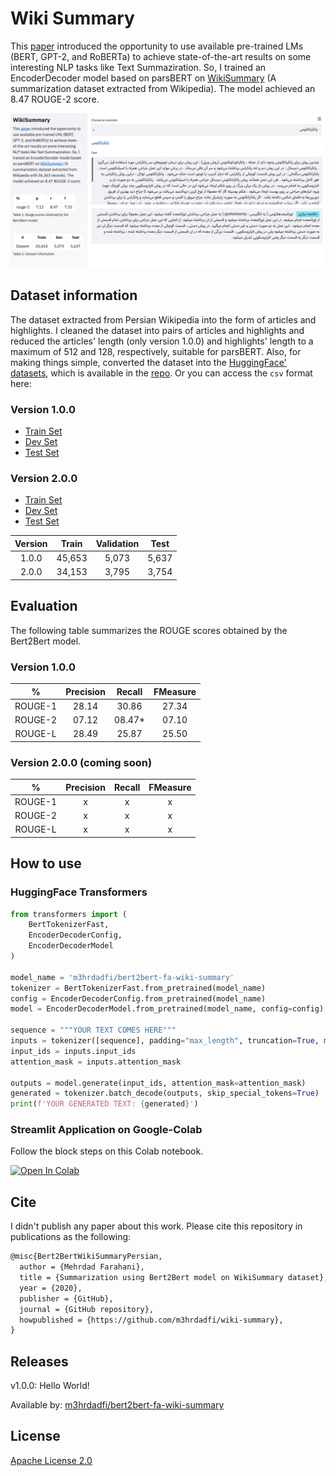 # Wiki Summary

This [paper](https://arxiv.org/abs/1907.12461) introduced the opportunity to use available pre-trained LMs (BERT, GPT-2, and RoBERTa) to achieve state-of-the-art results on some interesting NLP tasks like Text Summaziration.
So, I trained an EncoderDecoder model based on parsBERT on [WikiSummary](http://github.com/m3hrdadfi/wiki-summary) (A summarization dataset extracted from Wikipedia).
The model achieved an 8.47 ROUGE-2 score.

[![Wiki Summarization](assets/screenshot.png)](https://youtu.be/sBEIcP9Eipo)

## Dataset information
The dataset extracted from Persian Wikipedia into the form of articles and highlights. I cleaned the dataset into pairs of articles and highlights and reduced the articles' length (only version 1.0.0) and highlights' length to a maximum of 512 and 128, respectively, suitable for parsBERT. 
Also, for making things simple, converted the dataset into the [HuggingFace' datasets](https://github.com/m3hrdadfi/wiki-summary/tree/master/datasets), which is available in the [repo](https://github.com/m3hrdadfi/wiki-summary/tree/master/datasets). 
Or you can access the `csv` format here:

### Version 1.0.0
- [Train Set](https://drive.google.com/uc?id=1-CaP3xHgZxOGjQ3pXC5tr9YnIajmel-t)
- [Dev Set](https://drive.google.com/uc?id=1-2g2gkDeNaN-vth-8Mgit_ovmSkVh91u)
- [Test Set](https://drive.google.com/uc?id=1-9G4yYP6YO8oMA-o4cTe9NJpEyr7x5jg)

### Version 2.0.0
- [Train Set](https://drive.google.com/uc?id=1-DDO0tYW-NIJ5b94W8R7ynltUPNC6LPu)
- [Dev Set](https://drive.google.com/uc?id=1-2NN4OAdTnEI6Ul5EqQ8ISG0BhcbxWGB)
- [Test Set](https://drive.google.com/uc?id=1-AWPStfvTQKSwQiAR0fCjzK4eMK1Ww4W)


| Version 	|  Train 	| Validation 	|  Test 	|
|:-------:	|:------:	|:----------:	|:-----:	|
|  1.0.0  	| 45,653 	|    5,073   	| 5,637 	|
|  2.0.0  	| 34,153 	|    3,795   	| 3,754 	|

## Evaluation
The following table summarizes the ROUGE scores obtained by the Bert2Bert model.

### Version 1.0.0
|    %    | Precision | Recall | FMeasure |
|:-------:|:---------:|:------:|:--------:|
| ROUGE-1 |   28.14   |  30.86 |   27.34  |
| ROUGE-2 |   07.12   | 08.47* |   07.10  |
| ROUGE-L |   28.49   |  25.87 |   25.50  |

### Version 2.0.0 (coming soon)
|    %    | Precision | Recall | FMeasure |
|:-------:|:---------:|:------:|:--------:|
| ROUGE-1 |   x   |  x |   x  |
| ROUGE-2 |   x   | x |   x  |
| ROUGE-L |   x   |  x |   x  |

## How to use

### HuggingFace Transformers
```python
from transformers import (
    BertTokenizerFast,
    EncoderDecoderConfig,
    EncoderDecoderModel
)

model_name = 'm3hrdadfi/bert2bert-fa-wiki-summary'
tokenizer = BertTokenizerFast.from_pretrained(model_name)
config = EncoderDecoderConfig.from_pretrained(model_name)
model = EncoderDecoderModel.from_pretrained(model_name, config=config)

sequence = """YOUR TEXT COMES HERE"""
inputs = tokenizer([sequence], padding="max_length", truncation=True, max_length=512, return_tensors="pt")
input_ids = inputs.input_ids
attention_mask = inputs.attention_mask

outputs = model.generate(input_ids, attention_mask=attention_mask)
generated = tokenizer.batch_decode(outputs, skip_special_tokens=True)
print(f'YOUR GENERATED TEXT: {generated}')
```

### Streamlit Application on Google-Colab
Follow the block steps on this Colab notebook.

[![Open In Colab](https://colab.research.google.com/assets/colab-badge.svg)](https://colab.research.google.com/github/m3hrdadfi/wiki-summary/blob/master/notebooks/How_to_use_app.ipynb) 

## Cite 
I didn't publish any paper about this work. Please cite this repository in publications as the following:

```markdown
@misc{Bert2BertWikiSummaryPersian,
  author = {Mehrdad Farahani},
  title = {Summarization using Bert2Bert model on WikiSummary dataset},
  year = {2020},
  publisher = {GitHub},
  journal = {GitHub repository},
  howpublished = {https://github.com/m3hrdadfi/wiki-summary},
}
```

## Releases
v1.0.0: Hello World!

Available by: [m3hrdadfi/bert2bert-fa-wiki-summary](https://huggingface.co/m3hrdadfi/bert2bert-fa-wiki-summary)


## License
[Apache License 2.0](LICENSE)
